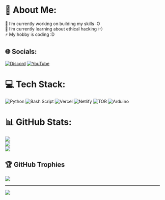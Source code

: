 # 💫 About Me:
🔭 I’m currently working on building my skills :O<br>🌱 I’m currently learning about ethical hacking :-)<br>⚡ My hobby is coding :D


## 🌐 Socials:
[![Discord](https://img.shields.io/badge/Discord-%237289DA.svg?logo=discord&logoColor=white)](https://discord.gg/ZDxZFgVg3Y) [![YouTube](https://img.shields.io/badge/YouTube-%23FF0000.svg?logo=YouTube&logoColor=white)](https://youtube.com/@UCQR-rRpGOxNVMuteMw8l0aA) 

# 💻 Tech Stack:
![Python](https://img.shields.io/badge/python-3670A0?style=for-the-badge&logo=python&logoColor=ffdd54) ![Bash Script](https://img.shields.io/badge/bash_script-%23121011.svg?style=for-the-badge&logo=gnu-bash&logoColor=white) ![Vercel](https://img.shields.io/badge/vercel-%23000000.svg?style=for-the-badge&logo=vercel&logoColor=white) ![Netlify](https://img.shields.io/badge/netlify-%23000000.svg?style=for-the-badge&logo=netlify&logoColor=#00C7B7) ![TOR](https://img.shields.io/badge/tor-%237E4798.svg?style=for-the-badge&logo=tor-project&logoColor=white) ![Arduino](https://img.shields.io/badge/-Arduino-00979D?style=for-the-badge&logo=Arduino&logoColor=white)
# 📊 GitHub Stats:
![](https://github-readme-stats.vercel.app/api?username=NowyCodes&theme=dark&hide_border=false&include_all_commits=true&count_private=false)<br/>
![](https://nirzak-streak-stats.vercel.app/?user=NowyCodes&theme=dark&hide_border=false)<br/>
![](https://github-readme-stats.vercel.app/api/top-langs/?username=NowyCodes&theme=dark&hide_border=false&include_all_commits=true&count_private=false&layout=compact)

## 🏆 GitHub Trophies
![](https://github-profile-trophy.vercel.app/?username=NowyCodes&theme=radical&no-frame=false&no-bg=true&margin-w=4)

---
[![](https://visitcount.itsvg.in/api?id=NowyCodes&icon=0&color=0)](https://visitcount.itsvg.in)

<!-- Proudly created with GPRM ( https://gprm.itsvg.in ) -->

<!--
**NowyCodes/NowyCodes** is a ✨ _special_ ✨ repository because its `README.md` (this file) appears on your GitHub profile.

Here are some ideas to get you started:

- 🔭 I’m currently working on ...
- 🌱 I’m currently learning ...
- 👯 I’m looking to collaborate on ...
- 🤔 I’m looking for help with ...
- 💬 Ask me about ...
- 📫 How to reach me: ...
- 😄 Pronouns: ...
- ⚡ Fun fact: ...
-->
